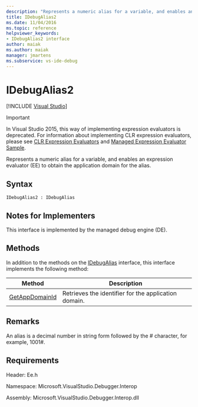 ```yaml
---
description: "Represents a numeric alias for a variable, and enables an expression evaluator (EE) to obtain the application domain for the alias."
title: IDebugAlias2
ms.date: 11/04/2016
ms.topic: reference
helpviewer_keywords:
- IDebugAlias2 interface
author: maiak
ms.author: maiak
manager: jmartens
ms.subservice: vs-ide-debug
---
```

# IDebugAlias2

 [!INCLUDE [Visual Studio](~/includes/applies-to-version/vs-windows-only.md)]
> [!IMPORTANT]
> In Visual Studio 2015, this way of implementing expression evaluators is deprecated. For information about implementing CLR expression evaluators, please see [CLR Expression Evaluators](https://github.com/Microsoft/ConcordExtensibilitySamples/wiki/CLR-Expression-Evaluators) and [Managed Expression Evaluator Sample](https://github.com/Microsoft/ConcordExtensibilitySamples/wiki/Managed-Expression-Evaluator-Sample).

 Represents a numeric alias for a variable, and enables an expression evaluator (EE) to obtain the application domain for the alias.

## Syntax

```
IDebugAlias2 : IDebugAlias
```

## Notes for Implementers
 This interface is implemented by the managed debug engine (DE).

## Methods
 In addition to the methods on the [IDebugAlias](../../../extensibility/debugger/reference/idebugalias.md) interface, this interface implements the following method:

|Method|Description|
|------------|-----------------|
|[GetAppDomainId](../../../extensibility/debugger/reference/idebugalias2-getappdomainid.md)|Retrieves the identifier for the application domain.|

## Remarks
 An alias is a decimal number in string form followed by the # character, for example, 1001#.

## Requirements
 Header: Ee.h

 Namespace: Microsoft.VisualStudio.Debugger.Interop

 Assembly: Microsoft.VisualStudio.Debugger.Interop.dll

